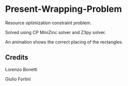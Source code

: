 # Present-Wrapping-Problem
Resource optimization constraint problem.

Solved using CP MiniZinc solver and Z3py solver.

An animation shows the correct placing of the rectangles.

## Credits
Lorenzo Bonetti

Giulio Fortini
